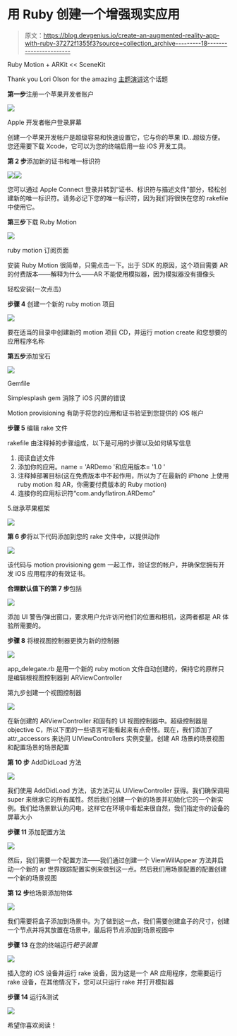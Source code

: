 # 用 Ruby 创建一个增强现实应用

> 原文：<https://blog.devgenius.io/create-an-augmented-reality-app-with-ruby-37272f1355f3?source=collection_archive---------18----------------------->

Ruby Motion + ARKit << SceneKit

Thank you Lori Olson for the amazing [主题演讲](https://www.youtube.com/watch?v=9eqjppyV6iY&t=1341s)这个话题

**第一步**注册一个苹果开发者账户

![](img/33f2d59530dadcb9787726c273e83036.png)

Apple 开发者帐户登录屏幕

创建一个苹果开发帐户是超级容易和快速设置它，它与你的苹果 ID…超级方便。您还需要下载 Xcode，它可以为您的终端启用一些 iOS 开发工具。

**第 2 步**添加新的证书和唯一标识符

![](img/9b49a4e53ccabfea116bd33d9d855632.png)![](img/7e1f8a4e9e241d0cce477a65427c3109.png)

您可以通过 Apple Connect 登录并转到“证书、标识符与描述文件”部分，轻松创建新的唯一标识符。请务必记下您的唯一标识符，因为我们将很快在您的 rakefile 中使用它。

**第三步**下载 Ruby Motion

![](img/2312ce9475bd6187c44b71c837923c61.png)

ruby motion 订阅页面

安装 Ruby Motion 很简单，只需点击一下。出于 SDK 的原因，这个项目需要 AR 的付费版本——解释为什么——AR 不能使用模拟器，因为模拟器没有摄像头

轻松安装(一次点击)

**步骤 4** 创建一个新的 ruby motion 项目

![](img/126fdf451506ea33ae8fe577f8ee409c.png)

要在适当的目录中创建新的 motion 项目 CD，并运行 motion create 和您想要的应用程序名称

**第五步**添加宝石

![](img/fd379ddff42e890c5fd17866ab1e2210.png)

Gemfile

Simplesplash gem 消除了 iOS 闪屏的错误

Motion provisioning 有助于将您的应用和证书验证到您提供的 iOS 帐户

**步骤 5** 编辑 rake 文件

rakefile 由注释掉的步骤组成，以下是可用的步骤以及如何填写信息

1.  阅读自述文件
2.  添加你的应用。name = 'ARDemo '和应用版本= '1.0 '
3.  注释掉部署目标(这在免费版本中不起作用，所以为了在最新的 iPhone 上使用 ruby motion 和 AR，你需要付费版本的 Ruby motion)
4.  连接你的应用标识符“com.andyflatiron.ARDemo”

5.继承苹果框架

![](img/3793430cd6c9b344feade723ded1d8ed.png)

**第 6 步**将以下代码添加到您的 rake 文件中，以提供动作

![](img/2673561bf20285b1c01c2ff0708cd84c.png)

该代码与 motion provisioning gem 一起工作，验证您的帐户，并确保您拥有开发 iOS 应用程序的有效证书。

**合理默认值下的第 7 步**包括

![](img/20759ec40c405487940f01de644eb0ef.png)

添加 UI 警告/弹出窗口，要求用户允许访问他们的位置和相机，这两者都是 AR 体验所需要的。

**步骤 8** 将根视图控制器更换为新的控制器

![](img/a416c3911d6a58cabbcc06dc955fbe46.png)

app_delegate.rb 是用一个新的 ruby motion 文件自动创建的，保持它的原样只是编辑根视图控制器到 ARViewController

第九步创建一个视图控制器

![](img/8a3e91da69762d5f0084c55c377ccf52.png)

在新创建的 ARViewController 和固有的 UI 视图控制器中。超级控制器是 objective C，所以下面的一些语言可能看起来有点奇怪。现在，我们添加了 attr_accessors 来访问 UIViewControllers 实例变量。创建 AR 场景的场景视图和配置场景的场景配置

**第 10 步** AddDidLoad 方法

![](img/ba81aa34a49a27576e4b51a477b50a0b.png)

我们使用 AddDidLoad 方法，该方法可从 UIViewController 获得。我们确保调用 super 来继承它的所有属性。然后我们创建一个新的场景并初始化它的一个新实例。我们给场景默认的闪电，这样它在环境中看起来很自然，我们指定你的设备的屏幕大小

**步骤 11** 添加配置方法

![](img/1aca19c64db4e7d46fe2c9d3c8816c59.png)

然后，我们需要一个配置方法——我们通过创建一个 ViewWillAppear 方法并启动一个新的 ar 世界跟踪配置实例来做到这一点。然后我们用场景配置的配置创建一个新的场景视图

**第 12 步**给场景添加物体

![](img/73d74930d079aa83dcefb711aa5b9d6f.png)

我们需要将盒子添加到场景中。为了做到这一点，我们需要创建盒子的尺寸，创建一个节点并将其放置在场景中，最后将节点添加到场景视图中

**步骤 13** 在您的终端运行*耙子装置*

![](img/addf79d39a34f9651d854aaf0534366f.png)

插入您的 iOS 设备并运行 rake 设备，因为这是一个 AR 应用程序，您需要运行 rake 设备，在其他情况下，您可以只运行 rake 并打开模拟器

**步骤 14** 运行&测试

![](img/197976d6ba3253f3705f6bc75bfb7639.png)

希望你喜欢阅读！